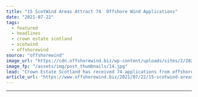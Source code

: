 ```yaml
---
title: "15 ScotWind Areas Attract 74  Offshore Wind Applications"
date: "2021-07-22"
tags: 
  - featured
  - headlines
  - crown estate scotland
  - scotwind
  - offshorewind
source: "offshorewind"
image_url: "https://cdn.offshorewind.biz/wp-content/uploads/sites/2/2020/12/01145014/The-Crown-Estate-Seeks-Input-on-Floating-Wind.jpg"
image_fp: "/assets/img/post_thumbnails/14.jpg"
lead: "Crown Estate Scotland has received 74 applications from offshore wind developers looking to secure"
article_url: "https://www.offshorewind.biz/2021/07/22/15-scotwind-areas-attract-74-offshore-wind-applications/"
---
```


---
